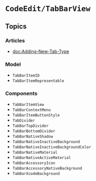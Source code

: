 # ``CodeEdit/TabBarView``

## Topics

### Articles

- <doc:Adding-New-Tab-Type>

### Model

- ``TabBarItemID``
- ``TabBarItemRepresentable``

### Components

- ``TabBarItemView``
- ``TabBarContextMenu``
- ``TabBarItemButtonStyle``
- ``TabDivider``
- ``TabBarTopDivider``
- ``TabBarBottomDivider``
- ``TabBarNativeShadow``
- ``TabBarNativeInactiveBackground``
- ``TabBarNativeInactiveBackgroundColor``
- ``TabBarNativeMaterial``
- ``TabBarNativeActiveMaterial``
- ``TabBarAccessoryIcon``
- ``TabBarAccessoryNativeBackground``
- ``TabBarXcodeBackground``
